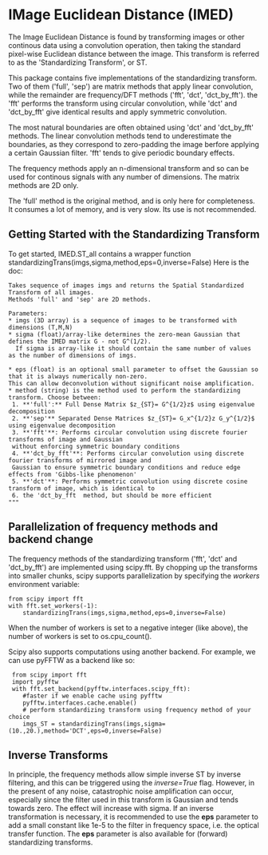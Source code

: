 # IMage Euclidean Distance (IMED)
The Image Euclidean Distance is found by transforming images or other continous data using a convolution operation, then taking the standard pixel-wise Euclidean distance between the image. This transform is referred to as the 'Standardizing Transform', or ST. 

This package contains five implementations of the standardizing transform. Two of them ('full', 'sep') are matrix methods that apply linear convolution, while the remainder are frequency/DFT methods ('fft', 'dct', 'dct_by_fft'). the 'fft' performs the transform using circular convolution, while 'dct' and 'dct_by_fft' give identical results and apply symmetric convolution.

The most natural boundaries are often obtained using 'dct' and 'dct_by_fft' methods. The linear convolution methods tend to underestimate the boundaries, as they correspond to zero-padding the image berfore applying a certain Gaussian filter. 'fft' tends to give periodic boundary effects.

The frequency methods apply an n-dimensional transform and so can be used for continous signals with any number of dimensions. The matrix methods are 2D only.

The 'full' method is the original method, and is only here for completeness. It consumes a lot of memory, and is very slow. Its use is not recommended.

## Getting Started with the Standardizing Transform
To get started, IMED.ST_all contains a wrapper function standardizingTrans(imgs,sigma,method,eps=0,inverse=False)
Here is the doc:

    Takes sequence of images imgs and returns the Spatial Standardized Transform of all images.
    Methods 'full' and 'sep' are 2D methods.
    
    Parameters:
    * imgs (3D array) is a sequence of images to be transformed with dimensions (T,M,N)
    * sigma (float)/array-like determines the zero-mean Gaussian that defines the IMED matrix G - not G^(1/2).
      If sigma is array-like it should contain the same number of values as the number of dimensions of imgs.
      
    * eps (float) is an optional small parameter to offset the Gaussian so that it is always numerically non-zero. 
    This can allow deconvolution without significant noise amplification.
    * method (string) is the method used to perform the standardizing transform. Choose between:
     1. **'full':** Full Dense Matrix $z_{ST}= G^{1/2}z$ using eigenvalue decomposition
     2. **'sep'** Separated Dense Matrices $z_{ST}= G_x^{1/2}z G_y^{1/2}$ using eigenvalue decomposition 
     3. **'fft'**: Performs circular convolution using discrete fourier transforms of image and Gaussian 
     without enforcing symmetric boundary conditions
     4. **'dct_by_fft'**: Performs circular convolution using discrete fourier transforms of mirrored image and 
     Gaussian to ensure symmetric boundary conditions and reduce edge effects from 'Gibbs-like phenomenon'
     5. **'dct'**: Performs symmetric convolution using discrete cosine transform of image, which is identical to
     6. the 'dct_by_fft  method, but should be more efficient
    """

## Parallelization of frequency methods and backend change
The frequency methods of the standardizing transform ('fft', 'dct' and 'dct_by_fft') are implemented using scipy.fft.
By chopping up the transforms into smaller chunks, scipy supports parallelization by specifying the _workers_ environment variable:
    
    from scipy import fft
    with fft.set_workers(-1):
        standardizingTrans(imgs,sigma,method,eps=0,inverse=False)
        
When the number of workers is set to a negative integer (like above), the number of workers is set to os.cpu_count().

Scipy also supports computations using another backend. For example, we can use pyFFTW as a backend like so: 
     
     from scipy import fft
     import pyfftw
     with fft.set_backend(pyfftw.interfaces.scipy_fft):
        #faster if we enable cache using pyfftw
        pyfftw.interfaces.cache.enable()
        # perform standardizing transform using frequency method of your choice
        imgs_ST = standardizingTrans(imgs,sigma=(10.,20.),method='DCT',eps=0,inverse=False)
        
## Inverse Transforms
In principle, the frequency methods allow simple inverse ST by inverse filtering, and this can be triggered using the *inverse=True* flag. However, in the present of any noise, catastrophic noise amplification can occur, especially since the filter used in this transform is Gaussian and tends towards zero. The effect will increase with sigma. If an inverse transformation is necessary, it is recommended to use the **eps** parameter to add a small constant like 1e-5 to the filter in frequency space, i.e. the optical transfer function. The **eps** parameter is also available for (forward) standardizing transforms.
